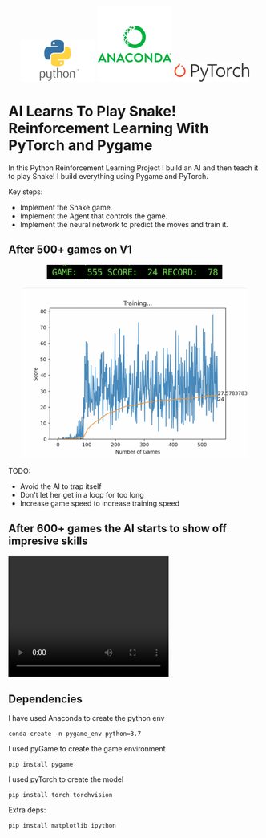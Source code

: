 <p align='center'>
    <img src=assets/python.png width='150'/>
    <img src=assets/anaconda.png width='150'/>
    <img src=assets/pytorch.png width='150'/>
</p>

# AI Learns To Play Snake! Reinforcement Learning With PyTorch and Pygame

In this Python Reinforcement Learning Project I build an AI and then teach it to play Snake! I build everything using Pygame and PyTorch.

Key steps:

- Implement the Snake game.
- Implement the Agent that controls the game.
- Implement the neural network to predict the moves and train it.

## After 500+ games on V1

<p align='center'>
    <img src=assets/stats/v1_555_games.png width='350'/>
</p>
<p align='center'>
    <img src=assets/stats/v1_555_games_data_plot.png width='450'/>
</p>

TODO:

- Avoid the AI to trap itself
- Don't let her get in a loop for too long
- Increase game speed to increase training speed

## After 600+ games the AI starts to show off impresive skills

<video width="320" height="240" controls>
  <source src="assets/stats/vid1.mov" type="video/mp4">
</video>

## Dependencies

I have used Anaconda to create the python env

```
conda create -n pygame_env python=3.7
```

I used pyGame to create the game environment

```
pip install pygame
```

I used pyTorch to create the model

```
pip install torch torchvision
```

Extra deps:

```
pip install matplotlib ipython
```
